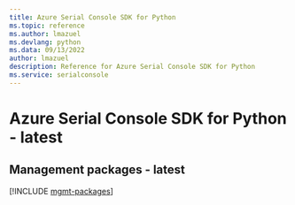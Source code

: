 ```yaml
---
title: Azure Serial Console SDK for Python
ms.topic: reference
ms.author: lmazuel
ms.devlang: python
ms.data: 09/13/2022
author: lmazuel
description: Reference for Azure Serial Console SDK for Python
ms.service: serialconsole
---
```

# Azure Serial Console SDK for Python - latest

## Management packages - latest
[!INCLUDE [mgmt-packages](serial-console-mgmt-index.md)]